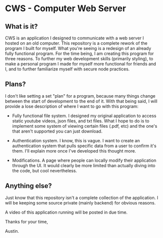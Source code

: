 # CWS - Computer Web Server

## What is it?

CWS is an application I designed to communicate with a web server I hosted on an old computer. This repository is a complete rework of the program I built for myself. What you're seeing is a redesign of an already fully functional program. For the time being, I am creating this program for three reasons. To further my web development skills (primarily styling), to make a personal program I made for myself more functional for friends and I, and to further familiarize myself with secure node practices.

## Plans?

I don't like setting a set "plan" for a program, because many things change between the start of development to the end of it. With that being said, I will provide a lose description of where I want to go with this program:

* Fully functional file system. I designed my original application to access static youtube videos, json files, and txt files. What I hope to do is to implement some system of viewing certain files (.pdf, etc) and the one's that aren't supported you can just download.

* Authentication system. I know, this is vague. I want to create an authentication system that pulls specific data from a user to confirm it's them. I'll explain more once I've developed this thought more.

* Modifications. A page where people can locally modify their application through the UI. It would clearly be more limited than actually diving into the code, but cool nevertheless.

## Anything else?

Just know that this repository isn't a complete collection of the application. I will be keeping some source private (mainly backend) for obvious reasons.

A video of this application running will be posted in due time.

Thanks for your time,

Austin.

